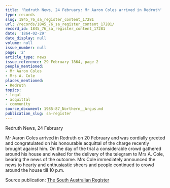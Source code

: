 ```yaml
---
title: 'Redruth News, 24 February: Mr Aaron Coles arrived in Redruth'
type: records
slug: 1845_76_sa_register_content_17281
url: /records/1845_76_sa_register_content_17281/
record_id: 1845_76_sa_register_content_17281
date: '1864-02-29'
date_display: null
volume: null
issue_number: null
page: '2'
article_type: news
issue_reference: 29 February 1864, page 2
people_mentioned:
- Mr Aaron Coles
- Mrs A. Cole
places_mentioned:
- Redruth
topics:
- legal
- acquittal
- community
source_document: 1985-87_Northern__Argus.md
publication_slug: sa-register
---
```


Redruth News, 24 February

Mr Aaron Coles arrived in Redruth on 20 February and was cordially greeted and congratulated on his honourable acquittal of the charge recently brought against him. On the day of the trial a considerable crowd gathered around his house and waited for the delivery of the telegram to Mrs A. Cole, bearing the news of the outcome.  Mrs Cole immediately announced the news to hearty and enthusiastic sheers and people continued to crowd around the house till 10 p.m.

Source publication: [The South Australian Register](/publications/sa-register/)
